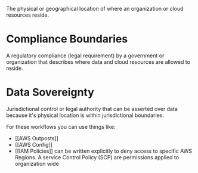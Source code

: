 The physical or geographical location of where an organization or cloud resources reside.

# Compliance Boundaries
A regulatory compliance (legal requirement) by a government or organization that describes where data and cloud resources are allowed to reside.

# Data Sovereignty
Jurisdictional control or legal authority that can be asserted over data because it's physical location is within jurisdictional boundaries.


For these workflows you can use things like:
- [[AWS Outposts]]
- [[AWS Config]]
- [[IAM Policies]] can be written explicitly to deny access to specific AWS Regions. A service Control Policy (SCP) are permissions applied to organization wide